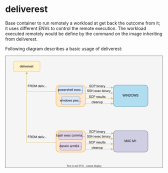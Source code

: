 # deliverest

Base container to run remotely a workload at get back the outcome from it; it uses different ENVs to control the remote execution. The workload executed remotely would be define by the command on the image inheriting from deliverest.

Following diagram describes a basic usage of deliverest:

![deliverest](docs/diagrams/deliverest.svg)

